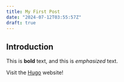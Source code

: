 ```yaml
---
title: My First Post
date: "2024-07-12T03:55:57Z"
draft: true
---
```


## Introduction

This is **bold** text, and this is *emphasized* text.

Visit the [Hugo](https://gohugo.io) website!